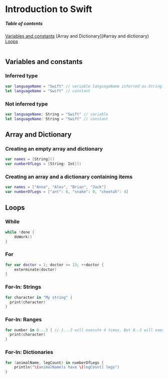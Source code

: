# Introduction to Swift

##### Table of contents
[Variables and constants](#variables-and-constants)
[Array and Dictionary](#array and dictionary)
[Loops](loops)

```swift

```

## Variables and constants

### Inferred type
```swift
var languageName = "Swift" // variable languageName inferred as String
let languageName = "Swift" // constant
```
### Not inferred type
```swift
var languageName: String = "Swift" // variable
let languageName: String = "Swift" // constant
```

## Array and Dictionary

### Creating an empty array and dictionary
```swift
var names = [String]()
var numberOfLegs = [String: Int]()
```

### Creating an array and a dictionary containing items

```swift
var names = ["Anna", "Alex", "Brian", "Jack"]
var numberOfLegs = ["ant": 6, "snake": 0, "cheetah": 4]
```

## Loops

### While
```swift
while !done {
    doWork()
}
```

### For
```swift
for var doctor = 1; doctor <= 13; ++doctor {
    exterminate(doctor)
}
```

### For-In: Strings
```swift
for character in "My string" {
  print(character)
}
```

### For-In: Ranges
```swift
for number in 0...3 { // 1...3 will execute 4 times. But 0..3 will execute only 3 times (0, 1 and 2)
  print(character)
}
```

### For-In: Dictionaries
```swift
for (animalName, legCount) in numberOfLegs {
    println("\(animalName)s have \(legCount) legs")
}
```




